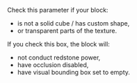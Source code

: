 Check this parameter if your block:

* is not a solid cube / has custom shape,
* or transparent parts of the texture.

If you check this box, the block will:

* not conduct redstone power,
* have occlusion disabled,
* have visual bounding box set to empty.